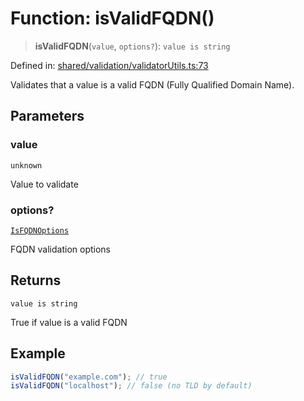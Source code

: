 # Function: isValidFQDN()

> **isValidFQDN**(`value`, `options?`): `value is string`

Defined in: [shared/validation/validatorUtils.ts:73](https://github.com/Nick2bad4u/Uptime-Watcher/blob/main/shared/validation/validatorUtils.ts#L73)

Validates that a value is a valid FQDN (Fully Qualified Domain Name).

## Parameters

### value

`unknown`

Value to validate

### options?

[`IsFQDNOptions`](https://github.com/DefinitelyTyped/DefinitelyTyped/blob/ffdb7d4ed9dea9062bb2d488d1d68bb7ac7499dd/types/validator/lib/isFQDN.d.ts#L1)

FQDN validation options

## Returns

`value is string`

True if value is a valid FQDN

## Example

```typescript
isValidFQDN("example.com"); // true
isValidFQDN("localhost"); // false (no TLD by default)
```
